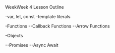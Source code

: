 WeekWeek 4 Lesson Outline

-var, let, const
-template literals

-Functions
--Callback Functions
--Arrow Functions

-Objects

--Promises
--Async Await
